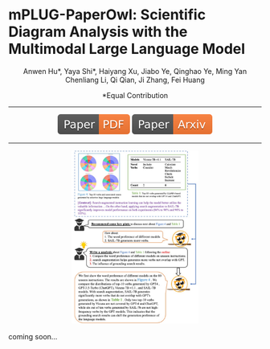 # mPLUG-PaperOwl: Scientific Diagram Analysis with the Multimodal Large Language Model

<div align="center">

Anwen Hu*, Yaya Shi*, Haiyang Xu, Jiabo Ye, Qinghao Ye, Ming Yan
Chenliang Li, Qi Qian, Ji Zhang, Fei Huang

*Equal Contribution

</div>

<hr>
<div align="center">
<a href=""><img src="assets/Paper-PDF-orange.svg"></a>
<a href=""><img src="assets/Paper-Arxiv-orange.svg" ></a>
<hr>
<img src="assets/intro_case.jpeg" alt="image" width="50%" height="auto">
</div>

coming soon...

